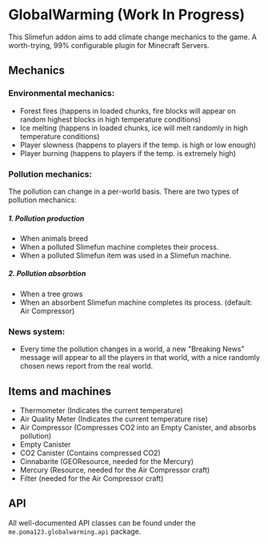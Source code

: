 # GlobalWarming (Work In Progress)
This Slimefun addon aims to add climate change mechanics to the game.
A worth-trying, 99% configurable plugin for Minecraft Servers.

## Mechanics
### Environmental mechanics:

- Forest fires (happens in loaded chunks, fire blocks will appear on random highest blocks in high temperature conditions)
- Ice melting (happens in loaded chunks, ice will melt randomly in high temperature conditions)
- Player slowness (happens to players if the temp. is high or low enough)
- Player burning (happens to players if the temp. is extremely high)

### Pollution mechanics:
The pollution can change in a per-world basis. There are two types of pollution mechanics:

##### 1. Pollution production
- When animals breed
- When a polluted Slimefun machine completes their process.
- When a polluted Slimefun item was used in a Slimefun machine.

##### 2. Pollution absorbtion
- When a tree grows
- When an absorbent Slimefun machine completes its process. (default: Air Compressor)

### News system:
- Every time the pollution changes in a world, a new "Breaking News" message will appear to all the players in that world, with a nice randomly chosen news report from the real world.

## Items and machines
- Thermometer (Indicates the current temperature)
- Air Quality Meter (Indicates the current temperature rise)
- Air Compressor (Compresses CO2 into an Empty Canister, and absorbs pollution)
- Empty Canister
- CO2 Canister (Contains compressed CO2)
- Cinnabarite (GEOResource, needed for the Mercury)
- Mercury (Resource, needed for the Air Compressor craft)
- Filter (needed for the Air Compressor craft)

## API
All well-documented API classes can be found under the `me.poma123.globalwarming.api` package.
